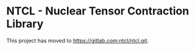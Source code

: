 # NTCL - Nuclear Tensor Contraction Library

This project has moved to https://gitlab.com:ntcl/ntcl.git.
